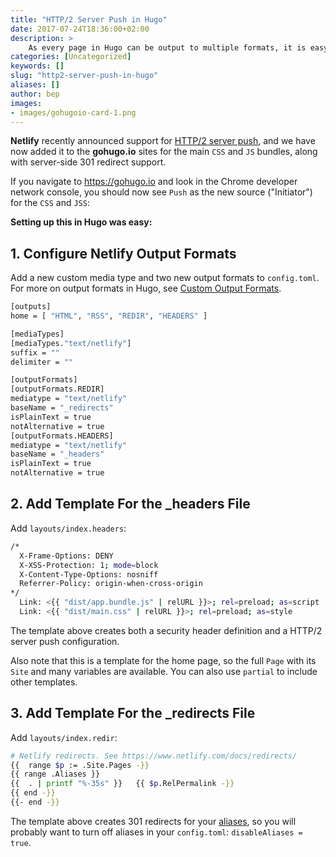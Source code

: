 ```yaml
---
title: "HTTP/2 Server Push in Hugo"
date: 2017-07-24T18:36:00+02:00
description: >
    As every page in Hugo can be output to multiple formats, it is easy to create Netlify's _redirects and _headers files on the fly.
categories: [Uncategorized]
keywords: []
slug: "http2-server-push-in-hugo"
aliases: []
author: bep
images:
- images/gohugoio-card-1.png
---
```


**Netlify** recently announced support for [HTTP/2 server push](https://www.netlify.com/blog/2017/07/18/http/2-server-push-on-netlify/), and we have now added it to the **gohugo.io** sites for the main `CSS` and `JS` bundles, along with server-side 301 redirect support. 

If you navigate to https://gohugo.io and look in the Chrome developer network console, you should now see `Push` as the new source ("Initiator") for the `CSS` and `JSS`:



**Setting up this in Hugo was easy:**

## 1. Configure Netlify Output Formats

Add a new custom media type and two new output formats to `config.toml`. For more on output formats in Hugo, see [Custom Output Formats](/templates/output-formats/).
```bash
[outputs]
home = [ "HTML", "RSS", "REDIR", "HEADERS" ]

[mediaTypes]
[mediaTypes."text/netlify"]
suffix = ""
delimiter = ""

[outputFormats]
[outputFormats.REDIR]
mediatype = "text/netlify"
baseName = "_redirects"
isPlainText = true
notAlternative = true
[outputFormats.HEADERS]
mediatype = "text/netlify"
baseName = "_headers"
isPlainText = true
notAlternative = true
```
## 2. Add Template For the _headers File 

Add `layouts/index.headers`:

```bash
/*
  X-Frame-Options: DENY
  X-XSS-Protection: 1; mode=block
  X-Content-Type-Options: nosniff
  Referrer-Policy: origin-when-cross-origin
*/
  Link: <{{ "dist/app.bundle.js" | relURL }}>; rel=preload; as=script
  Link: <{{ "dist/main.css" | relURL }}>; rel=preload; as=style
```
The template above creates both a security header definition and a HTTP/2 server push configuration.

Also note that this is a template for the home page, so the full `Page` with its `Site` and many variables are available. You can also use `partial` to include other templates.




## 3. Add Template For the _redirects File 
Add `layouts/index.redir`:
```bash
# Netlify redirects. See https://www.netlify.com/docs/redirects/
{{  range $p := .Site.Pages -}}
{{ range .Aliases }}
{{  . | printf "%-35s" }}	{{ $p.RelPermalink -}}
{{ end -}}
{{- end -}}
```
The template above creates 301 redirects for your [aliases](/content-management/urls/#aliases), so you will probably want to turn off aliases in your `config.toml`: `disableAliases = true`.

